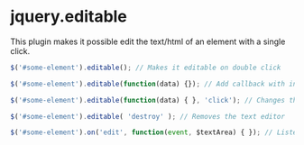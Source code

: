 # jquery.editable

This plugin makes it possible edit the text/html of an element with a single click.

```js
$('#some-element').editable(); // Makes it editable on double click

$('#some-element').editable(function(data) {}); // Add callback with info about potentially changed text and font size

$('#some-element').editable(function(data) { }, 'click'); // Changes the event trigger from double click to ordinary click

$('#some-element').editable( 'destroy' ); // Removes the text editor

$('#some-element').on('edit', function(event, $textArea) { }); // Listen to when a elements gets edited
```
